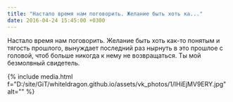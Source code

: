 ```yaml
---
title: "Настало время нам поговорить. Желание быть хоть ка..."
date: 2016-04-24 15:45:00 +0300
---
```


Настало время нам поговорить. Желание быть хоть как-то понятым и тягость прошлого, вынуждает последний раз нырнуть в это прошлое с головой, чтоб больше никогда к нему не возвращаться. Ты мой безмолвный свидетель.

{% include media.html f="D:/site/GiT/whiteldragon.github.io/assets/vk_photos/1/lHiEjMV9ERY.jpg" alt="" %}
